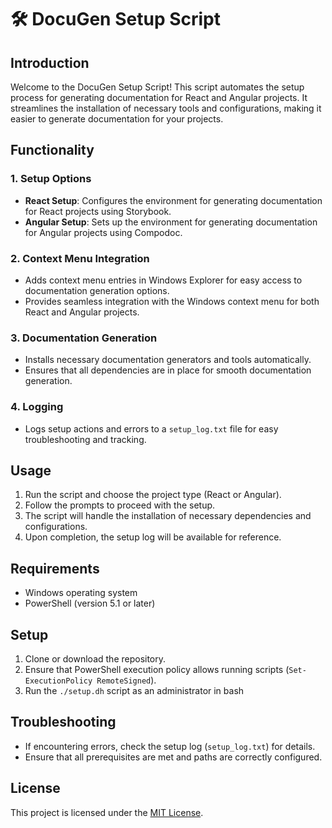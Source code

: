 # 🛠️ DocuGen Setup Script

## Introduction

Welcome to the DocuGen Setup Script! This script automates the setup process for generating documentation for React and Angular projects. It streamlines the installation of necessary tools and configurations, making it easier to generate documentation for your projects.

## Functionality

### 1. Setup Options

- **React Setup**: Configures the environment for generating documentation for React projects using Storybook.
- **Angular Setup**: Sets up the environment for generating documentation for Angular projects using Compodoc.

### 2. Context Menu Integration

- Adds context menu entries in Windows Explorer for easy access to documentation generation options.
- Provides seamless integration with the Windows context menu for both React and Angular projects.

### 3. Documentation Generation

- Installs necessary documentation generators and tools automatically.
- Ensures that all dependencies are in place for smooth documentation generation.

### 4. Logging

- Logs setup actions and errors to a `setup_log.txt` file for easy troubleshooting and tracking.

## Usage

1. Run the script and choose the project type (React or Angular).
2. Follow the prompts to proceed with the setup.
3. The script will handle the installation of necessary dependencies and configurations.
4. Upon completion, the setup log will be available for reference.

## Requirements

- Windows operating system
- PowerShell (version 5.1 or later)

## Setup

1. Clone or download the repository.
2. Ensure that PowerShell execution policy allows running scripts (`Set-ExecutionPolicy RemoteSigned`).
3. Run the `./setup.dh` script as an administrator in bash

## Troubleshooting

- If encountering errors, check the setup log (`setup_log.txt`) for details.
- Ensure that all prerequisites are met and paths are correctly configured.

## License

This project is licensed under the [MIT License](LICENSE).
